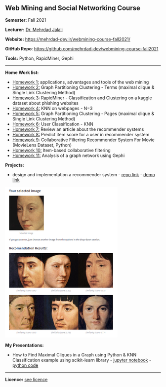 ## Web Mining and Social Networking Course

**Semester:**  Fall 2021

**Lecturer:‌** [Dr. Mehrdad Jalali](https://scholar.google.com/citations?user=bRipP54AAAAJ&hl=en)

**Website:** https://mehrdad-dev.ir/webmining-course-fall2021/

**GitHub Repo**: https://github.com/mehrdad-dev/webmining-course-fall2021

**Tools:** Python, RapidMiner, Gephi

***

**Home Work list:**

- [Homework 1:](/homework1) applications, advantages and tools of the web mining
- [Homework 2:](/homework2) Graph Partitioning Clustering - Terms (maximal clique & Single Link Clustering Method)
- [Homework 3:](/homework3) RapidMiner - Classification and Clustering on a kaggle dataset about phishing websites
- [Homework 4:](/homework4) KNN on webpages - N=3
- [Homework 5:](/homework5) Graph Partitioning Clustering - Pages (maximal clique & Single Link Clustering Method)
- [Homework 6:](/homework6) User Classification - KNN
- [Homework 7:](/homework7) Review an article about the recommender systems
- [Homework 8:](/homework8) Predict item score for a user in recommender system
- [Homework 9:](/homework9) Collaborative Filtering Recommender System For Movie (MovieLens Dataset, Python)
- [Homework 10:](/homework10) Item-based collaborative filtering
- [Homework 11:](/homework11) Analysis of a graph network using Gephi 


**Projects:**
- design and implementation a recommender system - [repo link](https://github.com/mehrdad-dev/Portrait-Painting-Recommendation) - [demo link](https://share.streamlit.io/mehrdad-dev/portrait-painting-recommendation/main/app.py)

![mehrdad mohammdian](/assets/project.png)


**My Presentations:**
- How to Find Maximal Cliques in a Graph using Python & ​KNN Classification example using scikit-learn library - [jupyter notebook](./presentations/presentation1.ipynb) - [python code](./presentations/presentation1.py)


***
**Licence:** [see licence](https://github.com/mehrdad-dev/webmining-course-fall2021/blob/main/LICENSE) 
